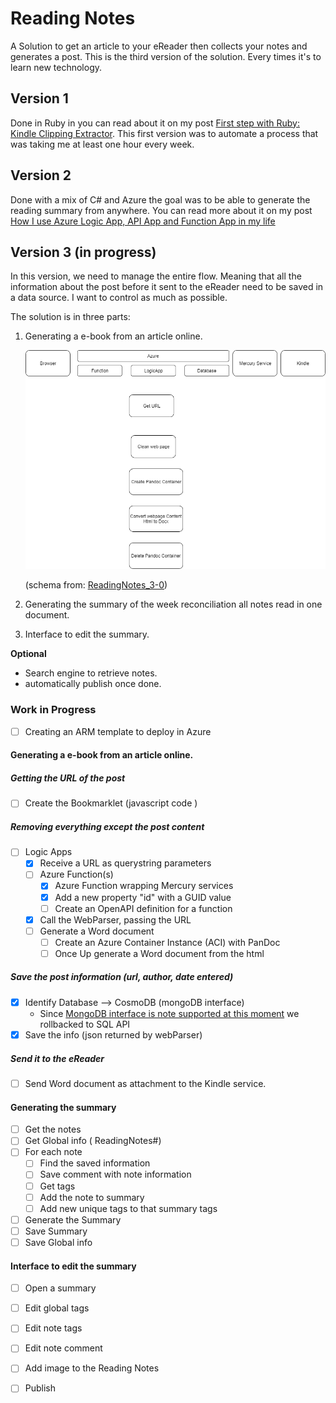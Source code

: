 # Reading Notes
A Solution to get an article to your eReader then collects your notes and generates a post.
This is the third version of the solution. Every times it's to learn new technology. 

## Version 1

Done in Ruby in you can read about it on my post [First step with Ruby: Kindle Clipping Extractor](http://www.frankysnotes.com/2011/11/first-step-with-ruby-kindle-clipping.html). This first version was to automate a process that was taking me at least one hour every week.

## Version 2 

Done with a mix of C# and Azure the goal was to be able to generate the reading summary from anywhere. You can read more about it on my post [How I use Azure Logic App, API App and Function App in my life](http://www.frankysnotes.com/2016/10/how-i-use-azure-app-api-app-and.html)


## Version 3 (in progress)

In this version, we need to manage the entire flow. Meaning that all the information about the post before it sent to the eReader need to be saved in a data source. I want to control as much as possible. 

The solution is in three parts: 

1. Generating a e-book from an article online.
   
   ![GettingPostToEReader][GettingPostToEReader]
    
    (schema from: [ReadingNotes_3-0](Draw_io/ReadingNotes_3-0.html))
2. Generating the summary of the week reconciliation all notes read in one document.
3. Interface to edit the summary.

**Optional**

- Search engine to retrieve notes.
- automatically publish once done.


### Work in Progress

- [ ] Creating an ARM template to deploy in Azure

#### Generating a e-book from an article online.

##### Getting the URL of the post

- [ ] Create the Bookmarklet (javascript code )

##### Removing everything except the post content

- [ ] Logic Apps
   - [x] Receive a URL as querystring parameters
   - [ ] Azure Function(s)
      - [x] Azure Function wrapping Mercury services
      - [x] Add a new property "id" with a GUID value
      - [ ] Create an OpenAPI definition for a function
   - [x] Call the WebParser, passing the URL
   - [ ] Generate a Word document
     - [ ] Create an Azure Container Instance (ACI) with PanDoc
     - [ ] Once Up generate a Word document from the html

##### Save the post information (url, author, date entered)

 - [x] Identify Database --> CosmoDB (mongoDB interface)
   - Since [MongoDB interface is note supported at this moment](https://docs.microsoft.com/en-us/connectors/documentdb/) we rollbacked to SQL API
 - [x] Save the info (json returned by webParser)

##### Send it to the eReader

- [ ] Send Word document as attachment to the Kindle service.

#### Generating the summary

- [ ] Get the notes
- [ ] Get Global info ( ReadingNotes#)
- [ ] For each note
  - [ ] Find the saved information
  - [ ] Save comment with note information
  - [ ] Get tags
  - [ ] Add the note to summary
  - [ ] Add new unique tags to that summary tags
- [ ] Generate the Summary
- [ ] Save Summary
- [ ] Save Global info

#### Interface to edit the summary

- [ ] Open a summary
- [ ] Edit global tags
- [ ] Edit note tags
- [ ] Edit note comment
- [ ] Add image to the Reading Notes
- [ ] Publish




[GettingPostToEReader]: medias/GettingPostToEReader.png 'Getting the post to the eReader'
     